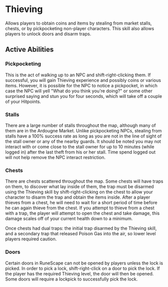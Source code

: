 # Thieving
Allows players to obtain coins and items by stealing from market stalls, chests, or by pickpocketing non-player characters. This skill also allows players to unlock doors and disarm traps. 

## Active Abilities
### Pickpocketing
This is the act of walking up to an NPC and shift-right-clicking them. If successful, you will gain Thieving experience and possibly coins or various items. However, it is possible for the NPC to notice a pickpocket, in which case the NPC will yell "What do you think you're doing?" or some other surprised saying and stun you for four seconds, which will take off a couple of your Hitpoints. 

### Stalls
There are a large number of stalls throughout the map, although many of them are in the Ardougne Market. Unlike pickpocketing NPCs, stealing from stalls have a 100% success rate as long as you are not in the line of sight of the stall owner or any of the nearby guards. It should be noted you may not interact with or come close to the stall owner for up to 10 minutes (while logged in) after the last theft from his or her stall. Time spend logged out will not help remove the NPC interact restriction.

### Chests
There are chests scattered throughout the map. Some chests will have traps on them, to discover what lay inside of them, the trap must be disarmed using the Thieving skill by shift-right-clicking on the chest to allow your character to disarm the trap and obtain the items inside. After a player thieves from a chest, he will need to wait for a short period of time before he can again thieve from the chest. If you attempt to thieve from a chest with a trap, the player will attempt to open the chest and take damage, this damage scales off of your current health down to a minimum.

Once chests had dual traps: the initial trap disarmed by the Thieving skill, and a secondary trap that released Poison Gas into the air, so lower level players required caution.

### Doors
Certain doors in RuneScape can not be opened by players unless the lock is picked. In order to pick a lock, shift-right-click on a door to pick the lock. If the player has the required Thieving level, the door will then be opened. Some doors will require a lockpick to successfully pick the lock.
